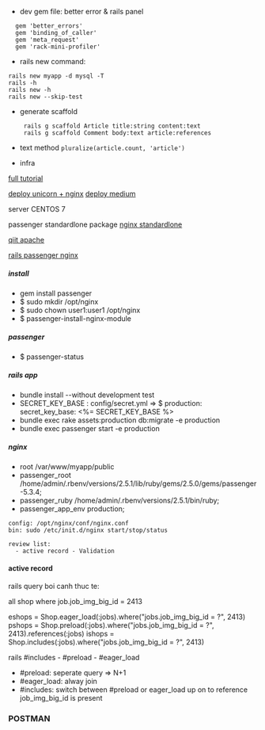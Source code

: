 - dev gem file: better error & rails panel
```
  gem 'better_errors'
  gem 'binding_of_caller'
  gem 'meta_request'
  gem 'rack-mini-profiler'
```

- rails new command:
```
rails new myapp -d mysql -T
rails -h
rails new -h
rails new --skip-test

```

- generate scaffold

  ```
   rails g scaffold Article title:string content:text
   rails g scaffold Comment body:text article:references
  ```

- text method ``` pluralize(article.count, 'article') ```


- infra

[full tutorial](http://robmclarty.com/blog/how-to-setup-a-production-server-for-rails-4)

[deploy unicorn + nginx](https://www.ralfebert.de/tutorials/rails-deployment/)
[deploy medium](https://medium.com/ruby-on-rails-web-application-development/how-to-deploy-ruby-on-rails-apps-to-the-internet-production-staging-49efc503c91d)

server CENTOS 7 

passenger standardlone package
[nginx standardlone](https://www.digitalocean.com/community/tutorials/how-to-install-nginx-on-centos-7)


[qiit apache](https://qiita.com/alokrawat050/items/ecd864a098198ebb3537#step-5install-apache)


[rails passenger nginx](https://www.digitalocean.com/community/tutorials/how-to-deploy-rails-apps-using-passenger-with-nginx-on-centos-6-5)

##### install
  * gem install passenger
  * $ sudo mkdir /opt/nginx
  * $ sudo chown user1:user1 /opt/nginx
  * $ passenger-install-nginx-module
  
##### passenger
  * $ passenger-status

##### rails app
  * bundle install --without development test
  * SECRET_KEY_BASE : config/secret.yml => $ production: secret_key_base: <%= SECRET_KEY_BASE %>
  * bundle exec rake assets:production db:migrate -e production
  * bundle exec passenger start -e production

##### nginx
  * root /var/www/myapp/public
  * passenger_root /home/admin/.rbenv/versions/2.5.1/lib/ruby/gems/2.5.0/gems/passenger-5.3.4;
  * passenger_ruby /home/admin/.rbenv/versions/2.5.1/bin/ruby;
  * passenger_app_env production;
  ```
  config: /opt/nginx/conf/nginx.conf
  bin: sudo /etc/init.d/nginx start/stop/status
  ```


```
review list: 
  - active record - Validation
```


#### active record
rails query
boi canh thuc te: 

all shop where job.job_img_big_id = 2413

eshops = Shop.eager_load(:jobs).where("jobs.job_img_big_id = ?", 2413)
pshops = Shop.preload(:jobs).where("jobs.job_img_big_id = ?", 2413).references(:jobs)
ishops = Shop.includes(:jobs).where("jobs.job_img_big_id = ?", 2413)

rails #includes - #preload - #eager_load
 * #preload: seperate query => N+1
 * #eager_load: alway join
 * #includes: switch between #preload or eager_load up on to reference job_img_big_id is present

### POSTMAN

